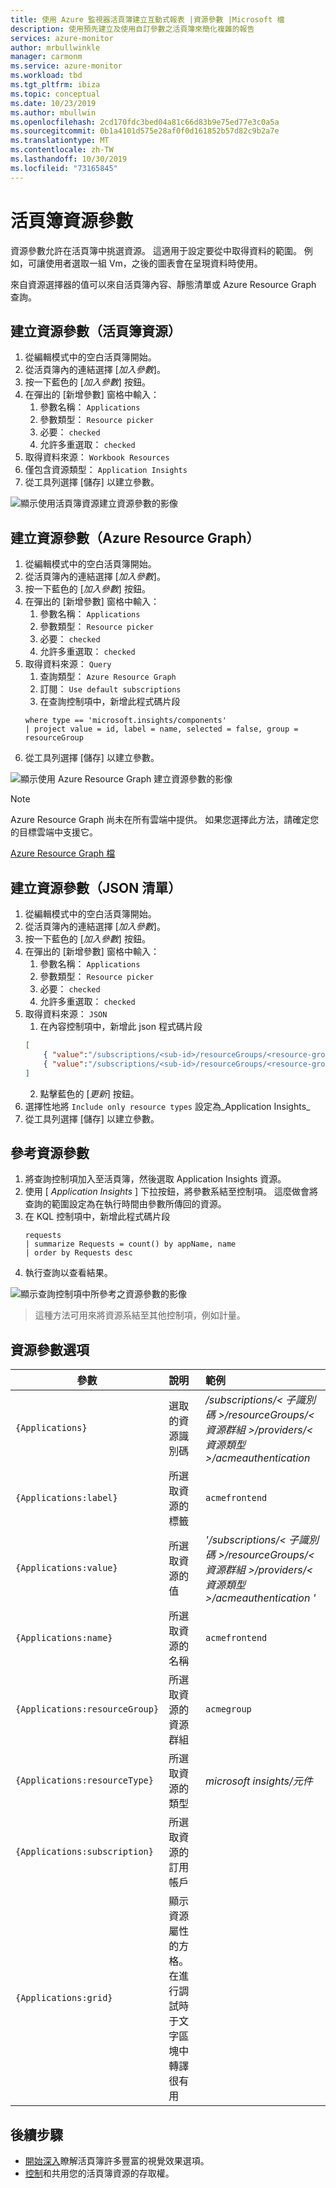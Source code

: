 ```yaml
---
title: 使用 Azure 監視器活頁簿建立互動式報表 |資源參數 |Microsoft 檔
description: 使用預先建立及使用自訂參數之活頁簿來簡化複雜的報告
services: azure-monitor
author: mrbullwinkle
manager: carmonm
ms.service: azure-monitor
ms.workload: tbd
ms.tgt_pltfrm: ibiza
ms.topic: conceptual
ms.date: 10/23/2019
ms.author: mbullwin
ms.openlocfilehash: 2cd170fdc3bed04a81c66d83b9e75ed77e3c0a5a
ms.sourcegitcommit: 0b1a4101d575e28af0f0d161852b57d82c9b2a7e
ms.translationtype: MT
ms.contentlocale: zh-TW
ms.lasthandoff: 10/30/2019
ms.locfileid: "73165845"
---
```

# <a name="workbook-resource-parameters"></a>活頁簿資源參數

資源參數允許在活頁簿中挑選資源。 這適用于設定要從中取得資料的範圍。 例如，可讓使用者選取一組 Vm，之後的圖表會在呈現資料時使用。

來自資源選擇器的值可以來自活頁簿內容、靜態清單或 Azure Resource Graph 查詢。

## <a name="creating-a-resource-parameter-workbook-resources"></a>建立資源參數（活頁簿資源）
1. 從編輯模式中的空白活頁簿開始。
2. 從活頁簿內的連結選擇 [_加入參數_]。
3. 按一下藍色的 [_加入參數_] 按鈕。
4. 在彈出的 [新增參數] 窗格中輸入：
    1. 參數名稱： `Applications`
    2. 參數類型： `Resource picker`
    3. 必要： `checked`
    4. 允許多重選取： `checked`
5. 取得資料來源： `Workbook Resources`
6. 僅包含資源類型： `Application Insights`
7. 從工具列選擇 [儲存] 以建立參數。

![顯示使用活頁簿資源建立資源參數的影像](./media/workbooks-resources/resource-create.png)

## <a name="creating-a-resource-parameter-azure-resource-graph"></a>建立資源參數（Azure Resource Graph）
1. 從編輯模式中的空白活頁簿開始。
2. 從活頁簿內的連結選擇 [_加入參數_]。
3. 按一下藍色的 [_加入參數_] 按鈕。
4. 在彈出的 [新增參數] 窗格中輸入：
    1. 參數名稱： `Applications`
    2. 參數類型： `Resource picker`
    3. 必要： `checked`
    4. 允許多重選取： `checked`
5. 取得資料來源： `Query`
    1. 查詢類型： `Azure Resource Graph`
    2. 訂閱： `Use default subscriptions`
    3. 在查詢控制項中，新增此程式碼片段
    ```kusto
    where type == 'microsoft.insights/components'
    | project value = id, label = name, selected = false, group = resourceGroup
    ```
7. 從工具列選擇 [儲存] 以建立參數。

![顯示使用 Azure Resource Graph 建立資源參數的影像](./media/workbooks-resources/resource-query.png)

> [!NOTE]
> Azure Resource Graph 尚未在所有雲端中提供。 如果您選擇此方法，請確定您的目標雲端中支援它。

[Azure Resource Graph 檔](https://docs.microsoft.com/azure/governance/resource-graph/overview)

## <a name="creating-a-resource-parameter--json-list"></a>建立資源參數（JSON 清單）
1. 從編輯模式中的空白活頁簿開始。
2. 從活頁簿內的連結選擇 [_加入參數_]。
3. 按一下藍色的 [_加入參數_] 按鈕。
4. 在彈出的 [新增參數] 窗格中輸入：
    1. 參數名稱： `Applications`
    2. 參數類型： `Resource picker`
    3. 必要： `checked`
    4. 允許多重選取： `checked`
5. 取得資料來源： `JSON`
    1. 在內容控制項中，新增此 json 程式碼片段
    ```json
    [
        { "value":"/subscriptions/<sub-id>/resourceGroups/<resource-group>/providers/<resource-type>/acmeauthentication", "label": "acmeauthentication", "selected":true, "group":"Acme Backend" },
        { "value":"/subscriptions/<sub-id>/resourceGroups/<resource-group>/providers/<resource-type>/acmeweb", "label": "acmeweb", "selected":false, "group":"Acme Frontend" }
    ]
    ```
    2. 點擊藍色的 [_更新_] 按鈕。
6. 選擇性地將 `Include only resource types` 設定為_Application Insights_
7. 從工具列選擇 [儲存] 以建立參數。

## <a name="referencing-a-resource-parameter"></a>參考資源參數
1. 將查詢控制項加入至活頁簿，然後選取 Application Insights 資源。
2. 使用 [ _Application Insights_ ] 下拉按鈕，將參數系結至控制項。 這麼做會將查詢的範圍設定為在執行時間由參數所傳回的資源。
4. 在 KQL 控制項中，新增此程式碼片段
    ```kusto
    requests
    | summarize Requests = count() by appName, name
    | order by Requests desc
    ```
5. 執行查詢以查看結果。 

![顯示查詢控制項中所參考之資源參數的影像](./media/workbooks-resources/resource-reference.png)

> 這種方法可用來將資源系結至其他控制項，例如計量。

## <a name="resource-parameter-options"></a>資源參數選項
| 參數 | 說明 | 範例 |
| ------------- |:-------------|:-------------|
| `{Applications}` | 選取的資源識別碼 | _/subscriptions/< 子識別碼 >/resourceGroups/< 資源群組 >/providers/< 資源類型 >/acmeauthentication_ |
| `{Applications:label}` | 所選取資源的標籤 | `acmefrontend` |
| `{Applications:value}` | 所選取資源的值 | _'/subscriptions/< 子識別碼 >/resourceGroups/< 資源群組 >/providers/< 資源類型 >/acmeauthentication '_ |
| `{Applications:name}` | 所選取資源的名稱 | `acmefrontend` |
| `{Applications:resourceGroup}` | 所選取資源的資源群組 | `acmegroup` |
| `{Applications:resourceType}` | 所選取資源的類型 | _microsoft insights/元件_ |
| `{Applications:subscription}` | 所選取資源的訂用帳戶 |  |
| `{Applications:grid}` | 顯示資源屬性的方格。 在進行調試時于文字區塊中轉譯很有用  |  |

## <a name="next-steps"></a>後續步驟

* [開始深入](workbooks-visualizations.md)瞭解活頁簿許多豐富的視覺效果選項。
* [控制](workbooks-access-control.md)和共用您的活頁簿資源的存取權。